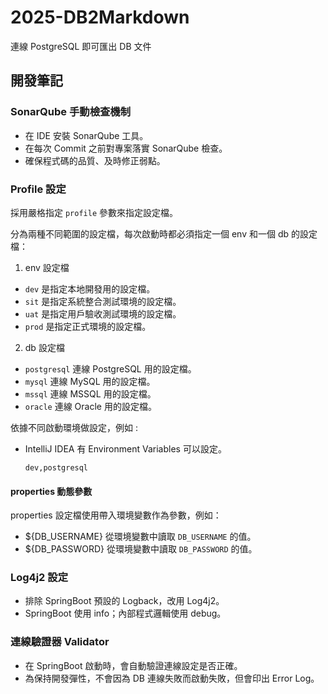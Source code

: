 # 2025-DB2Markdown
連線 PostgreSQL 即可匯出 DB 文件

## 開發筆記

### SonarQube 手動檢查機制

- 在 IDE 安裝 SonarQube 工具。
- 在每次 Commit 之前對專案落實 SonarQube 檢查。
- 確保程式碼的品質、及時修正弱點。

### Profile 設定

採用嚴格指定 `profile` 參數來指定設定檔。

分為兩種不同範圍的設定檔，每次啟動時都必須指定一個 env 和一個 db 的設定檔：

1. env 設定檔

- `dev` 是指定本地開發用的設定檔。
- `sit` 是指定系統整合測試環境的設定檔。
- `uat` 是指定用戶驗收測試環境的設定檔。
- `prod` 是指定正式環境的設定檔。

2. db 設定檔
- `postgresql` 連線 PostgreSQL 用的設定檔。
- `mysql` 連線 MySQL 用的設定檔。
- `mssql` 連線 MSSQL 用的設定檔。
- `oracle` 連線 Oracle 用的設定檔。

依據不同啟動環境做設定，例如 :

- IntelliJ IDEA 有 Environment Variables 可以設定。
  ```
  dev,postgresql
  ```

#### properties 動態參數

properties 設定檔使用帶入環境變數作為參數，例如：

- ${DB_USERNAME} 從環境變數中讀取 `DB_USERNAME` 的值。
- ${DB_PASSWORD} 從環境變數中讀取 `DB_PASSWORD` 的值。

### Log4j2 設定

- 排除 SpringBoot 預設的 Logback，改用 Log4j2。
- SpringBoot 使用 info；內部程式邏輯使用 debug。

### 連線驗證器 Validator

- 在 SpringBoot 啟動時，會自動驗證連線設定是否正確。
- 為保持開發彈性，不會因為 DB 連線失敗而啟動失敗，但會印出 Error Log。